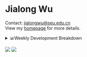 #  Jialong Wu

Contact: jialongwu@seu.edu.cn<br>
View my [homepage](https://callanwu.github.io/) for more details.

<details><summary>📊Weekly Development Breakdown</summary>

<!--START_SECTION:waka-->

```txt
From: 19 July 2024 - To: 26 July 2024

Total Time: 3 hrs 30 mins

Python     1 hr 53 mins    █████████████▒░░░░░░░░░░░   53.70 %
JSON       43 mins         █████▒░░░░░░░░░░░░░░░░░░░   20.84 %
HTML       33 mins         ████░░░░░░░░░░░░░░░░░░░░░   15.80 %
Bash       17 mins         ██░░░░░░░░░░░░░░░░░░░░░░░   08.29 %
Other      1 min           ░░░░░░░░░░░░░░░░░░░░░░░░░   00.52 %
```

<!--END_SECTION:waka-->

[![wakatime](https://wakatime.com/badge/user/c6720b29-9431-4a60-bc9d-e1fb2b6bd65f.svg)](https://wakatime.com/@c6720b29-9431-4a60-bc9d-e1fb2b6bd65f)
</details>

[![](https://img.shields.io/badge/Google%20Scholar-4385FE.svg?&color=d6d6d6&style=flat-square&logo=google-scholar)](https://scholar.google.com/citations?user=6eg2m4YAAAAJ)
![](https://komarev.com/ghpvc/?username=callanwu)
